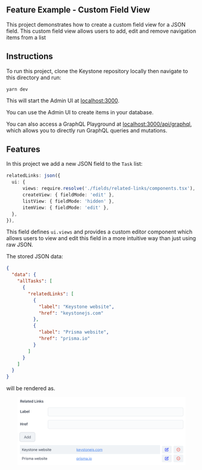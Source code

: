 ## Feature Example - Custom Field View

This project demonstrates how to create a custom field view for a JSON field. This custom field view allows users to add, edit and remove navigation items from a list

## Instructions

To run this project, clone the Keystone repository locally then navigate to this directory and run:

```shell
yarn dev
```

This will start the Admin UI at [localhost:3000](http://localhost:3000).

You can use the Admin UI to create items in your database.

You can also access a GraphQL Playground at [localhost:3000/api/graphql](http://localhost:3000/api/graphql), which allows you to directly run GraphQL queries and mutations.

## Features

In this project we add a new JSON field to the `Task` list:

```typescript
relatedLinks: json({
  ui: {
      views: require.resolve('./fields/related-links/components.tsx'),
      createView: { fieldMode: 'edit' },
      listView: { fieldMode: 'hidden' },
      itemView: { fieldMode: 'edit' },
  },
}),
```

This field defines `ui.views` and provides a custom editor component which allows users to view and edit this field in a more intuitive way than just using raw JSON.

The stored JSON data:

```json
{
  "data": {
    "allTasks": [
      {
        "relatedLinks": [
          {
            "label": "Keystone website",
            "href": "keystonejs.com"
          },
          {
            "label": "Prisma website",
            "href": "prisma.io"
          }
        ]
      }
    ]
  }
}
```

will be rendered as.

<div align="center">
  <img src="./custom-field-ui.png" width="445">
</div>
